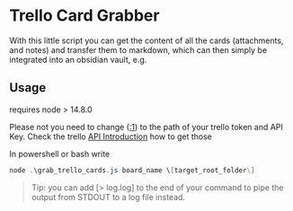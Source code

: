 # Trello Card Grabber

With this little script you can get the content of all the cards (attachments, and notes) and transfer them to markdown, which can then simply be integrated into an obsidian vault, e.g.

## Usage

requires node > 14.8.0

Please not you need to change ([:1](./grab_trello_cards.js:1)) to the path of your trello token and API Key.
Check the trello [API Introduction](https://developer.atlassian.com/cloud/trello/guides/rest-api/api-introduction/) how to get those

In powershell or bash write

```powershell
node .\grab_trello_cards.js board_name \[target_root_folder\] 
```

> Tip: you can add [> log.log] to the end of your command to pipe the output from STDOUT to a log file instead.
